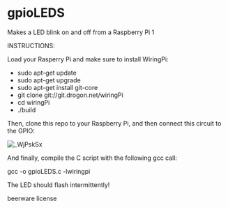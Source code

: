 # gpioLEDS
Makes a LED blink on and off from a Raspberry Pi 1

INSTRUCTIONS:

Load your Rasperry Pi and make sure to install WiringPi:

- sudo apt-get update
- sudo apt-get upgrade
- sudo apt-get install git-core
- git clone git://git.drogon.net/wiringPi
- cd wiringPi
- ./build

Then, clone this repo to your Raspberry Pi, and then connect this circuit to the GPIO:

![_WjPskSx](https://github.com/nullset2/gpioLEDS/assets/1520184/a26eb3df-edd3-49ba-ba7b-dfd5f4f2bb25)

And finally, compile the C script with the following gcc call:

gcc -o gpioLEDS.c -lwiringpi

The LED should flash intermittently!

beerware license

